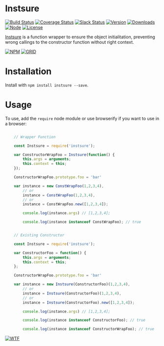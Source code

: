 # Instsure

[![Build Status][travis-badge]][travis-url]
[![Coverage Status][coverage-badge]][coverage-url]
[![Slack Status][slack-badge]][slack-url]
[![Version][version-badge]][npm-url]
[![Downloads][downloads-badge]][npm-url]
[![Node][node-badge]][npm-url]
[![License][license-badge]][license-url]

[Instsure][site-url] is a function wrapper to ensure the object initialitation, preventing wrong callings to the constructor function without right context.

[![NPM][npm-img]][npm-url]
[![GRID][coverage-img]][coverage-url]

Installation
============

Install with `npm install instsure --save`.

Usage
=====

To use, add the `require` node module or use browserify if you want to use in a browser:

```JavaScript

    // Wrapper Function

    const Instsure = require('instsure');

    var ConstructorWrapFoo = Instsure(function() {
        this.args = arguments;
        this.context = this;
    });

    ConstructorWrapFoo.prototype.foo = 'bar'

    var instance = new ConstWrapFoo(1,2,3,4),
        // or
        instance = ConstWrapFoo(1,2,3,4),
        // or
        instance = ConstWrapFoo.new([1,2,3,4]);

        console.log(instance.args) // [1,2,3,4];

        console.log(instance instanceof ConstWrapFoo); // true
```


```JavaScript

    // Existing Constructor

    const Instsure = require('instsure');

    var ConstructorFoo = function() {
        this.args = arguments;
        this.context = this;
    };

    ConstructorWrapFoo.prototype.foo = 'bar'

    var instance = new Instsure(ConstructorFoo)(1,2,3,4),
        // or
        instance = Instsure(ConstructorFoo)(1,2,3,4),
        // or
        instance = Instsure(ConstructorFoo).new([1,2,3,4]);

        console.log(instance.args) // [1,2,3,4];

        console.log(instance instanceof ConstructorFoo); // true

        console.log(instance instanceof ConstructorWrapFoo); // true
```

[![WTF][wtfpl-img]][wtfpl-url]

[site-url]: http://instsure.rubeniskov.com

[npm-url]: https://www.npmjs.com/package/instsure
[npm-img]: https://nodei.co/npm/instsure.png?downloads=true

[travis-url]: https://travis-ci.org/rubeniskov/instsure?branch=master
[travis-badge]: https://travis-ci.org/rubeniskov/instsure.svg?style=flat-square

[license-url]: LICENSE
[license-badge]: https://img.shields.io/badge/license-WTFPL-blue.svg?style=flat-square

[coverage-url]: https://codecov.io/github/rubeniskov/instsure
[coverage-img]: https://codecov.io/gh/rubeniskov/instsure/branch/master/graphs/icicle.svg
[coverage-badge]: https://img.shields.io/codecov/c/github/rubeniskov/instsure.svg?style=flat-square

[slack-url]: http://slack.rubeniskov.com/
[slack-badge]: http://slack.rubeniskov.com/badge.svg?style=flat-square&maxAge=2592000

[version-badge]: https://img.shields.io/npm/v/instsure.svg?style=flat-square&maxAge=2592000
[downloads-badge]: https://img.shields.io/npm/dm/instsure.svg?style=flat-square&maxAge=2592000
[node-badge]: https://img.shields.io/node/v/instsure.svg?style=flat-square


[wtfpl-url]: http://www.wtfpl.net/
[wtfpl-img]: http://www.wtfpl.net/wp-content/uploads/2012/12/wtfpl.svg
